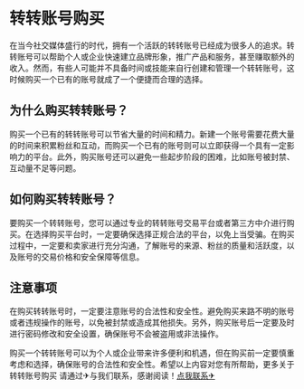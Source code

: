 # 转转账号购买

在当今社交媒体盛行的时代，拥有一个活跃的转转账号已经成为很多人的追求。转转账号可以帮助个人或企业快速建立品牌形象，推广产品和服务，甚至赚取额外的收入。然而，有些人可能并不具备时间或技能来自行创建和管理一个转转账号，这时候购买一个已有的账号就成了一个便捷而合理的选择。

## 为什么购买转转账号？

购买一个已有的转转账号可以节省大量的时间和精力。新建一个账号需要花费大量的时间来积累粉丝和互动，而购买一个已有的账号则可以立即获得一个具有一定影响力的平台。此外，购买账号还可以避免一些起步阶段的困难，比如账号被封禁、互动量不足等问题。

## 如何购买转转账号？

要购买一个转转账号，您可以通过专业的转转账号交易平台或者第三方中介进行购买。在选择购买平台时，一定要确保选择正规合法的平台，以免上当受骗。在购买过程中，一定要和卖家进行充分沟通，了解账号的来源、粉丝的质量和活跃度，以及账号的交易价格和安全保障等信息。

## 注意事项

在购买转转账号时，一定要注意账号的合法性和安全性。避免购买来路不明的账号或者违规操作的账号，以免被封禁或造成其他损失。另外，购买账号后一定要及时进行密码修改和安全设置，确保账号不会被盗用或非法操作。

购买一个转转账号可以为个人或企业带来许多便利和机遇，但在购买前一定要慎重考虑和选择，确保账号的合法性和安全性。希望以上内容对您有所帮助，更多关于转转账号购买 请通过✈与我们联系，感谢阅读！[点我联系✈](https://doc.G208.com)
